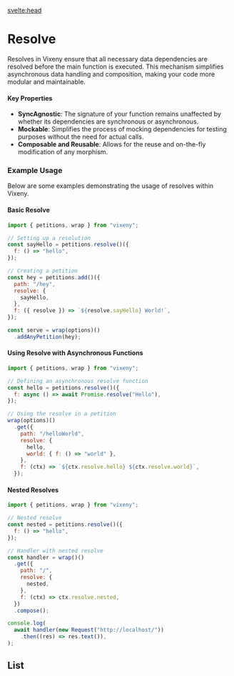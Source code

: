 <script>
  import ListOfComponents from '$lib/components/listOfComponets.svelte';
</script>

<svelte:head>

<script src='/prism.mjs' defer></script>
<title>Resolve - Vixeny</title>
  <meta name="description" content="Understanding resolve"/>
  <meta name="keywords" content="resolve, web development, Vixeny framework, FP, functional programming"/>
</svelte:head>

# Resolve

Resolves in Vixeny ensure that all necessary data dependencies are resolved
before the main function is executed. This mechanism simplifies asynchronous
data handling and composition, making your code more modular and maintainable.

#### Key Properties

- **SyncAgnostic**: The signature of your function remains unaffected by whether
  its dependencies are synchronous or asynchronous.
- **Mockable**: Simplifies the process of mocking dependencies for testing
  purposes without the need for actual calls.
- **Composable and Reusable**: Allows for the reuse and on-the-fly modification
  of any morphism.

### Example Usage

Below are some examples demonstrating the usage of resolves within Vixeny.

#### Basic Resolve

```javascript
import { petitions, wrap } from "vixeny";

// Setting up a resolution
const sayHello = petitions.resolve()({
  f: () => "hello",
});

// Creating a petition
const hey = petitions.add()({
  path: "/hey",
  resolve: {
    sayHello,
  },
  f: ({ resolve }) => `${resolve.sayHello} World!`,
});

const serve = wrap(options)()
  .addAnyPetition(hey);
```

#### Using Resolve with Asynchronous Functions

```javascript
import { petitions, wrap } from "vixeny";

// Defining an asynchronous resolve function
const hello = petitions.resolve()({
  f: async () => await Promise.resolve("Hello"),
});

// Using the resolve in a petition
wrap(options)()
  .get({
    path: "/helloWorld",
    resolve: {
      hello,
      world: { f: () => "world" },
    },
    f: (ctx) => `${ctx.resolve.hello} ${ctx.resolve.world}`,
  });
```

#### Nested Resolves

```javascript
import { petitions, wrap } from "vixeny";

// Nested resolve
const nested = petitions.resolve()({
  f: () => "hello",
});

// Handler with nested resolve
const handler = wrap()()
  .get({
    path: "/",
    resolve: {
      nested,
    },
    f: (ctx) => ctx.resolve.nested,
  })
  .compose();

console.log(
  await handler(new Request("http://localhost/"))
    .then((res) => res.text()),
);
```

## List

<ListOfComponents />
